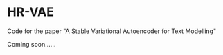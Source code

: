 # HR-VAE
Code for the paper "A Stable Variational Autoencoder for Text Modelling"

Coming soon......
